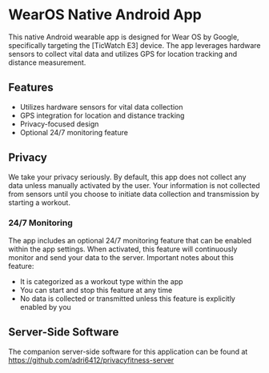 # WearOS Native Android App

This native Android wearable app is designed for Wear OS by Google, specifically targeting the [TicWatch E3] device. The app leverages hardware sensors to collect vital data and utilizes GPS for location tracking and distance measurement.

## Features

- Utilizes hardware sensors for vital data collection
- GPS integration for location and distance tracking
- Privacy-focused design
- Optional 24/7 monitoring feature

## Privacy

We take your privacy seriously. By default, this app does not collect any data unless manually activated by the user. Your information is not collected from sensors until you choose to initiate data collection and transmission by starting a workout.

### 24/7 Monitoring

The app includes an optional 24/7 monitoring feature that can be enabled within the app settings. When activated, this feature will continuously monitor and send your data to the server. Important notes about this feature:

- It is categorized as a workout type within the app
- You can start and stop this feature at any time
- No data is collected or transmitted unless this feature is explicitly enabled by you

## Server-Side Software

The companion server-side software for this application can be found at https://github.com/adri6412/privacyfitness-server
